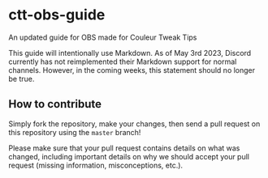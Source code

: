 # ctt-obs-guide
An updated guide for OBS made for Couleur Tweak Tips

This guide will intentionally use Markdown. As of May 3rd 2023, Discord currently has not reimplemented their Markdown support for normal channels. However, in the coming weeks, this statement should no longer be true.

## How to contribute
Simply fork the repository, make your changes, then send a pull request on this repository using the `master` branch!

Please make sure that your pull request contains details on what was changed, including important details on why we should accept your pull request (missing information, misconceptions, etc.).
